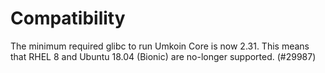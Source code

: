 Compatibility
=============

The minimum required glibc to run Umkoin Core is now
2.31. This means that RHEL 8 and Ubuntu 18.04 (Bionic)
are no-longer supported. (#29987)